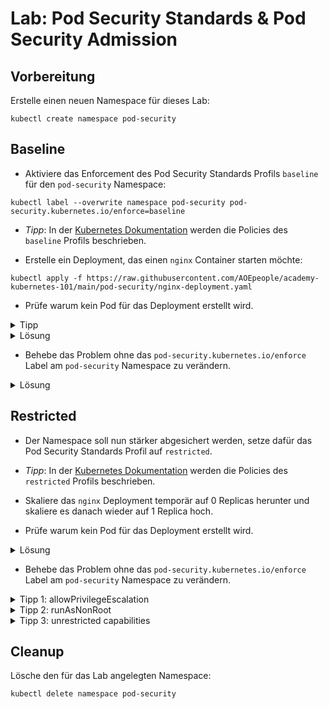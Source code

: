 # Lab: Pod Security Standards & Pod Security Admission

## Vorbereitung

Erstelle einen neuen Namespace für dieses Lab:

```shell
kubectl create namespace pod-security
```

## Baseline

- Aktiviere das Enforcement des Pod Security Standards Profils `baseline` für den `pod-security` Namespace:

```shell
kubectl label --overwrite namespace pod-security pod-security.kubernetes.io/enforce=baseline
```

- *Tipp*: In der [Kubernetes Dokumentation](https://kubernetes.io/docs/concepts/security/pod-security-standards/#baseline) werden die Policies des `baseline` Profils beschrieben.

- Erstelle ein Deployment, das einen `nginx` Container starten möchte:

```shell
kubectl apply -f https://raw.githubusercontent.com/AOEpeople/academy-kubernetes-101/main/pod-security/nginx-deployment.yaml
```

- Prüfe warum kein Pod für das Deployment erstellt wird.

<details>
<summary>Tipp</summary>

Die Kubernetes Events können beim Debuggen helfen:

```shell
kubectl -n pod-security get events
```
</details>

<details>
<summary>Lösung</summary>

Die Pods dürfen in dem Namespace nicht gestartet werden, da `privileged: true` im `securityContext` gesetzt ist.
</details>

- Behebe das Problem ohne das `pod-security.kubernetes.io/enforce` Label am `pod-security` Namespace zu verändern.

<details>
<summary>Lösung</summary>

Entferne `privileged: true` aus dem `securityContext` oder setze den Wert auf `false`.
</details>

## Restricted

- Der Namespace soll nun stärker abgesichert werden, setze dafür das Pod Security Standards Profil auf `restricted`.

- *Tipp*: In der [Kubernetes Dokumentation](https://kubernetes.io/docs/concepts/security/pod-security-standards/#restricted) werden die Policies des `restricted` Profils beschrieben.

- Skaliere das `nginx` Deployment temporär auf 0 Replicas herunter und skaliere es danach wieder auf 1 Replica hoch.

- Prüfe warum kein Pod für das Deployment erstellt wird.

<details>
<summary>Lösung</summary>

Die Pods dürfen in dem Namespace nicht gestartet werden, da `allowPrivilegeEscalation: true` nicht im `securityContext` gesetzt ist und das Image mit dem `root` User läuft.
</details>

- Behebe das Problem ohne das `pod-security.kubernetes.io/enforce` Label am `pod-security` Namespace zu verändern.

<details>
<summary>Tipp 1: allowPrivilegeEscalation</summary>

Das `allowPrivilegeEscalation` Attribut muss explizit auf `false` gesetzt sein um zu verhindern, dass Prozesse in dem Container ihre Privilegien über Befehle wie `sudo` eskalieren.
</details>

<details>
<summary>Tipp 2: runAsNonRoot</summary>

Das `nginx` Image läuft immer mit dem `root` User und kann auch nicht via `runAsUser` sinnvoll umkonfiguriert werden.

Das `nginxinc/nginx-unprivileged` Image ist eine Alternative zum `nginx` Image und läuft mit einem User, der keine `root`-Rechte hat.

Zusätzlich muss `runAsNonRoot: true` im securityContext gesetzt werden.
</details>

<details>
<summary>Tipp 3: unrestricted capabilities</summary>

Das normale `nginx` Image benötigt bestimmte Linux Capabilities (`CHOWN`, `NET_BIND_SERVICE`, `SETGID`, `SETUID`).
Diese wurden explizit über `securityContext.capabilities.add` hinzugefügt, da über `securityContext.capabilities.drop=['ALL']` alle nicht explizit hinzugefügten Capabilities verboten werden.

Das `nginxinc/nginx-unprivileged` Image benötigt diese Capabilities nicht, der gesamte `add`-Block kann damit entfernt werden.
</details>

## Cleanup

Lösche den für das Lab angelegten Namespace:

```shell
kubectl delete namespace pod-security
```
